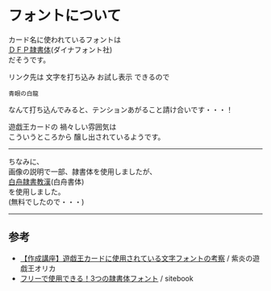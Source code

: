 フォントについて
===

カード名に使われているフォントは  
  [ＤＦＰ隷書体](https://www.dynacw.co.jp/netshop/netshop_download_detail.aspx?sid=63)(ダイナフォント社)  
だそうです。
  
リンク先は 文字を打ち込み お試し表示 できるので
```
青眼の白龍
```
なんて打ち込んでみると、テンションあがること請け合いです・・・！

遊戯王カードの 禍々しい雰囲気は  
こういうところから 醸し出されているようです。

___
ちなみに、  
画像の説明で一部、隷書体を使用しましたが、  
[白舟隷書教漢](http://www.hakusyu.com/download_education.htm)(白舟書体)  
を使用しました。  
(無料でしたので・・・)


___

参考
---
- [【作成講座】遊戯王カードに使用されている文字フォントの考察](http://yugiohoriginalcards.blog.fc2.com/blog-entry-60.html) / 紫炎の遊戯王オリカ  
- [フリーで使用できる！3つの隷書体フォント](https://sitebk.com/summary/clerical-script/) / sitebook